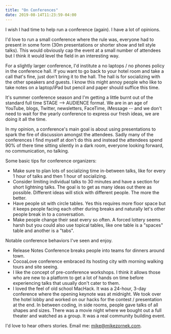 ```yaml
---
title: "On Conferences"
date: 2019-08-14T11:23:59-04:00
---
```


I wish I had time to help run a conference (again). I have a lot of opinions.

I'd love to run a small conference where the rule was, everyone had to present in some form (30m presentations or shorter show and tell style talks). This would obviously cap the event at a small number of attendees but I think it would level the field in an interesting way.

For a slightly larger conference, I'd institute a no laptops / no phones policy in the conference hall. If you want to go back to your hotel room and take a call that's fine, just don't bring it to the hall. The hall is for socializing with the other speakers and guests. I know this might annoy people who like to take notes on a laptop/iPad but pencil and paper should suffice this time.

It's summer conference season and I'm getting a little burnt out of the standard full time STAGE --> AUDIENCE format. We are in an age of YouTube, blogs, Twitter, newsletters, FaceTime, iMessage -- and we don't need to wait for the yearly conference to express our fresh ideas, we are doing it all the time. 

In my opinion, a conference's main goal is about using presentations to spark the fire of discussion amongst the attendees. Sadly many of the conferences I find myself at don't do this and instead the attendees spend 90% of there time sitting silently in a dark room, everyone looking forward, no communication, no talking.

Some basic tips for conference organizers:

* Make sure to plan lots of socializing time in-between talks, like for every 1 hour of talks and then 1 hour of socializing.
* Consider limiting individual talks to 30 minutes and have a section for short lightning talks. The goal is to get as many ideas out there as possible. Different ideas will stick with different people. The more the better.
* Have people sit with circle tables. Yes this requires more floor space but it keeps people facing each other during breaks and naturally let's other people break in to a conversation.
* Make people change their seat every so often. A forced lottery seems harsh but you could also use topical tables, like one table is a "spaces" table and another is a "tabs".

Notable conference behaviors I've seen and enjoy.

* Release Notes Conference breaks people into teams for dinners around town.
* CocoaLove conference embraced its hosting city with morning walking tours and site seeing.
* I like the concept of pre-conference workshops. I think it allows those who are new to a platform to get a lot of hands on time before experiencing talks that usually don't cater to them.
* I loved the feel of old school MacHack. It was a 24-hour, 3-day conference where the opening keynote was at midnight. We took over the hotel lobby and worked on our hacks for the contest / presentation at the end. In between coding, in side rooms, people gave talks of all shapes and sizes. There was a movie night where we bought out a full theater and watched as a group. It was a real community building event.

I'd love to hear others stories. Email me: <mike@mikezornek.com>.
